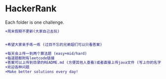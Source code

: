 # HackerRank

Each folder is one challenge.

```diff
+周末假期不更新(大家自己去玩)


+希望大家亲手练一练 (过目不忘的兄弟姐们可以只看答案)
```

```diff
+每天会上传一到两个算法题 (easy+mid/hard)
+每道题都附有leetcode链接
+答案可以上传到目录的README.md (方便其他人查看)或者直接上传java文件 (写上你的名字)
+欢迎各种问题
+Make better solutions every day!

